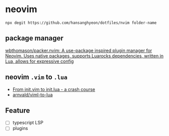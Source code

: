 # neovim

```shell
npx degit https://github.com/hansanghyeon/dotfiles/nvim folder-name 
```

## package manager

[wbthomason/packer.nvim: A use-package inspired plugin manager for Neovim. Uses native packages, supports Luarocks dependencies, written in Lua, allows for expressive config](https://github.com/wbthomason/packer.nvim)

## neovim `.vim` to `.lua`

- [From init.vim to init.lua - a crash course](https://www.notonlycode.org/neovim-lua-config/)
- [arnvald/viml-to-lua](https://github.com/arnvald/viml-to-lua/tree/main) 

## Feature

- [ ] typescript LSP
- [ ] plugins

